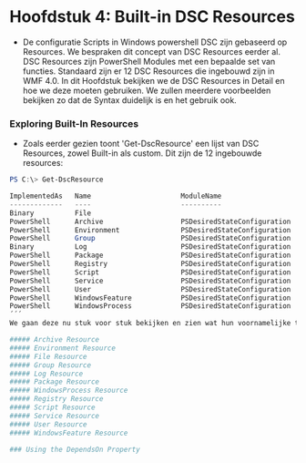 # Hoofdstuk 4: Built-in DSC Resources

- De configuratie Scripts in Windows powershell DSC zijn gebaseerd op Resources. We bespraken dit concept van DSC Resources eerder al. DSC Resources zijn PowerShell Modules met een bepaalde set van functies. Standaard zijn er 12 DSC Resources die ingebouwd zijn in WMF 4.0. In dit Hoofdstuk bekijken we de DSC Resources in Detail en hoe we deze moeten gebruiken. We zullen meerdere voorbeelden bekijken zo dat de Syntax duidelijk is en het gebruik ook.

### Exploring Built-In Resources
- Zoals eerder gezien toont 'Get-DscResource' een lijst van DSC Resources, zowel Built-in als custom. Dit zijn de 12 ingebouwde resources:
```PowerShell
PS C:\> Get-DscResource

ImplementedAs   Name                      ModuleName                     Version    Properties
-------------   ----                      ----------                     -------    ----------
Binary          File                                                                {DestinationPath, Attributes, Ch...
PowerShell      Archive                   PSDesiredStateConfiguration    1.1        {Destination, Path, Checksum, Cr...
PowerShell      Environment               PSDesiredStateConfiguration    1.1        {Name, DependsOn, Ensure, Path...}
PowerShell      Group                     PSDesiredStateConfiguration    1.1        {GroupName, Credential, DependsO...
Binary          Log                       PSDesiredStateConfiguration    1.1        {Message, DependsOn, PsDscRunAsC...
PowerShell      Package                   PSDesiredStateConfiguration    1.1        {Name, Path, ProductId, Argument...
PowerShell      Registry                  PSDesiredStateConfiguration    1.1        {Key, ValueName, DependsOn, Ensu...
PowerShell      Script                    PSDesiredStateConfiguration    1.1        {GetScript, SetScript, TestScrip...
PowerShell      Service                   PSDesiredStateConfiguration    1.1        {Name, BuiltInAccount, Credentia...
PowerShell      User                      PSDesiredStateConfiguration    1.1        {UserName, DependsOn, Descriptio...
PowerShell      WindowsFeature            PSDesiredStateConfiguration    1.1        {Name, Credential, DependsOn, En...
PowerShell      WindowsProcess            PSDesiredStateConfiguration    1.1        {Arguments, Path, Credential, De...
´´´
We gaan deze nu stuk voor stuk bekijken en zien wat hun voornamelijke taak is.

##### Archive Resource
##### Environment Resource
##### File Resource
##### Group Resource
##### Log Resource
##### Package Resource
##### WindowsProcess Resource
##### Registry Resource
##### Script Resource
##### Service Resource
##### User Resource
##### WindowsFeature Resource

### Using the DependsOn Property